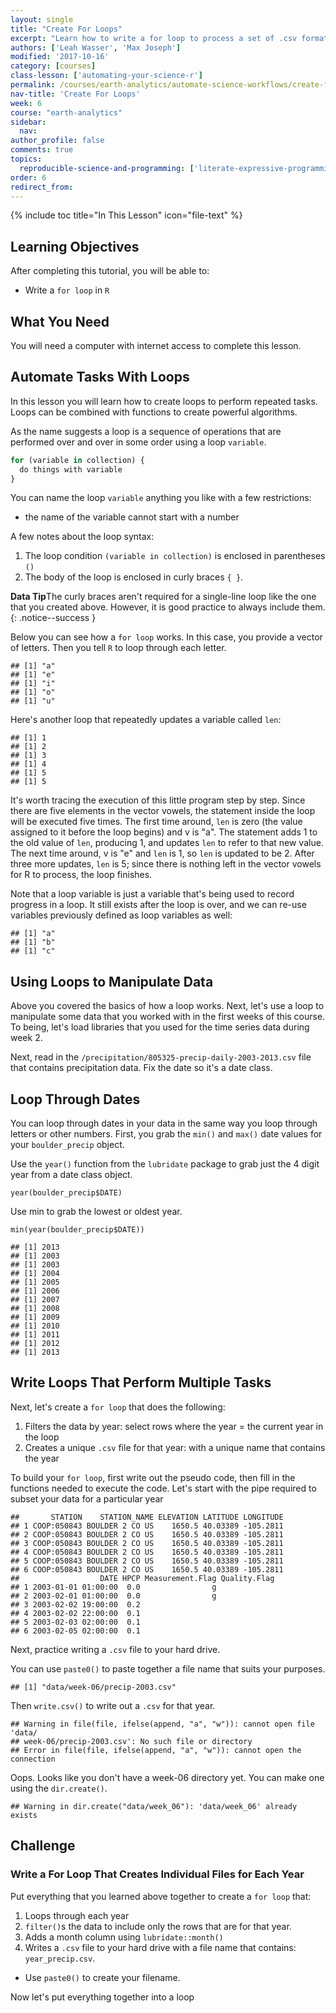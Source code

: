 ```yaml
---
layout: single
title: "Create For Loops"
excerpt: "Learn how to write a for loop to process a set of .csv format text files in R. "
authors: ['Leah Wasser', 'Max Joseph']
modified: '2017-10-16'
category: [courses]
class-lesson: ['automating-your-science-r']
permalink: /courses/earth-analytics/automate-science-workflows/create-for-loops-r/
nav-title: 'Create For Loops'
week: 6
course: "earth-analytics"
sidebar:
  nav:
author_profile: false
comments: true
topics:
  reproducible-science-and-programming: ['literate-expressive-programming', 'functions']
order: 6
redirect_from:
---
```


{% include toc title="In This Lesson" icon="file-text" %}

<div class='notice--success' markdown="1">

## <i class="fa fa-graduation-cap" aria-hidden="true"></i> Learning Objectives

After completing this tutorial, you will be able to:

* Write a `for loop` in `R`

## <i class="fa fa-check-square-o fa-2" aria-hidden="true"></i> What You Need

You will need a computer with internet access to complete this lesson.

</div>

## Automate Tasks With Loops

In this lesson you will learn how to create loops to perform repeated tasks. Loops
can be combined with functions to create powerful algorithms.

As the name suggests a loop is a sequence of operations that are performed over
and over in some order using a loop `variable`.


```r
for (variable in collection) {
  do things with variable
}
```

You can name the loop `variable` anything you like with a few restrictions:

* the name of the variable cannot start with a number

A few notes about the loop syntax:

1. The loop condition `(variable in collection)` is enclosed in parentheses `()`
2. The body of the loop is enclosed in curly braces `{ }`.

<i class="fa fa-star" aria-hidden="true"></i>**Data Tip**The curly braces aren't
required for a single-line loop like the one that you created above. However, it is good
practice to always include them.
{: .notice--success }

Below you can see how a `for loop` works. In this case, you provide a vector of
letters. Then you tell `R` to loop through each letter.


```
## [1] "a"
## [1] "e"
## [1] "i"
## [1] "o"
## [1] "u"
```

Here's another loop that repeatedly updates a variable called `len`:


```
## [1] 1
## [1] 2
## [1] 3
## [1] 4
## [1] 5
## [1] 5
```

It's worth tracing the execution of this little program step by step. Since there
are five elements in the vector vowels, the statement inside the loop will be
executed five times. The first time around, `len` is zero (the value assigned to it
before the loop begins) and v is "a". The statement adds 1 to the old value of `len`, producing
1, and updates `len` to refer to that new value. The next time around, v is "e"
and `len` is 1, so `len` is updated to be 2. After three more updates, `len` is 5;
since there is nothing left in the vector vowels for R to process, the loop
finishes.

Note that a loop variable is just a variable that's being used to record progress
in a loop. It still exists after the loop is over, and we can re-use variables
previously defined as loop variables as well:


```
## [1] "a"
## [1] "b"
## [1] "c"
```

## Using Loops to Manipulate Data

Above you covered the basics of how a loop works. Next, let's use a loop to
manipulate some data that you worked with in the first weeks of this course.
To being, let's load libraries that you used for the time series data during week 2.



Next, read in the `/precipitation/805325-precip-daily-2003-2013.csv` file that
contains precipitation data. Fix the date so it's a date class.



## Loop Through Dates

You can loop through dates in your data in the same way you loop through letters
or other numbers. First, you grab the `min()` and `max()` date values for your
`boulder_precip` object.

Use the `year()` function from the `lubridate` package to grab just the 4 digit year
from a date class object.

`year(boulder_precip$DATE)`

Use min to grab the lowest or oldest year.

`min(year(boulder_precip$DATE))`


```
## [1] 2013
## [1] 2003
## [1] 2003
## [1] 2004
## [1] 2005
## [1] 2006
## [1] 2007
## [1] 2008
## [1] 2009
## [1] 2010
## [1] 2011
## [1] 2012
## [1] 2013
```


## Write Loops That Perform Multiple Tasks

Next, let's create a `for loop` that does the following:

1. Filters the data by year: select rows where the year = the current year in the loop
1. Creates a unique `.csv` file for that year: with a unique name that contains the year

To build your `for loop`, first write out the pseudo code, then fill in the functions
needed to execute the code. Let's start with the pipe required to subset your data for a particular year


```
##       STATION    STATION_NAME ELEVATION LATITUDE LONGITUDE
## 1 COOP:050843 BOULDER 2 CO US    1650.5 40.03389 -105.2811
## 2 COOP:050843 BOULDER 2 CO US    1650.5 40.03389 -105.2811
## 3 COOP:050843 BOULDER 2 CO US    1650.5 40.03389 -105.2811
## 4 COOP:050843 BOULDER 2 CO US    1650.5 40.03389 -105.2811
## 5 COOP:050843 BOULDER 2 CO US    1650.5 40.03389 -105.2811
## 6 COOP:050843 BOULDER 2 CO US    1650.5 40.03389 -105.2811
##                  DATE HPCP Measurement.Flag Quality.Flag
## 1 2003-01-01 01:00:00  0.0                g             
## 2 2003-02-01 01:00:00  0.0                g             
## 3 2003-02-02 19:00:00  0.2                              
## 4 2003-02-02 22:00:00  0.1                              
## 5 2003-02-03 02:00:00  0.1                              
## 6 2003-02-05 02:00:00  0.1
```

Next, practice writing a `.csv` file to your hard drive.

You can use `paste0()` to paste together a file name that suits your purposes.


```
## [1] "data/week-06/precip-2003.csv"
```

Then `write.csv()` to write out a `.csv` for that year.


```
## Warning in file(file, ifelse(append, "a", "w")): cannot open file 'data/
## week-06/precip-2003.csv': No such file or directory
## Error in file(file, ifelse(append, "a", "w")): cannot open the connection
```

Oops. Looks like you don't have a week-06 directory yet. You can make one using the
`dir.create()`.


```
## Warning in dir.create("data/week_06"): 'data/week_06' already exists
```

<div class="notice--warning" markdown="1">

## <i class="fa fa-pencil-square-o" aria-hidden="true"></i> Challenge

### Write a For Loop That Creates Individual Files for Each Year

Put everything that you learned above together to create a `for loop` that:

1. Loops through each year
2. `filter()`s the data to include only the rows that are for that year.
3. Adds a month column using `lubridate::month()`
3. Writes a `.csv` file to your hard drive with a file name that contains: `year_precip.csv`.
  * Use `paste0()` to create your filename.

Now let's put everything together into a loop



</div>


